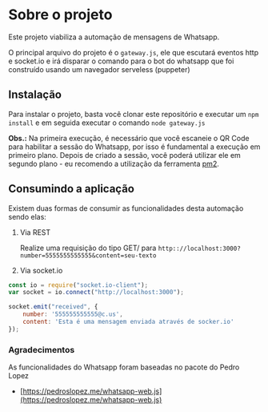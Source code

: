 # Sobre o projeto

Este projeto viabiliza a automação de mensagens de Whatsapp.

O principal arquivo do projeto é o `gateway.js`, ele que escutará eventos http e socket.io e irá disparar o comando para o bot do whatsapp que foi construído usando um navegador serveless (puppeter)

## Instalação

Para instalar o projeto, basta você clonar este repositório e executar um `npm install` e em seguida executar o comando `node gateway.js`

**Obs.:** Na primeira execução, é necessário que você escaneie o QR Code para habilitar a sessão do Whatsapp, por isso é fundamental a execução em primeiro plano. Depois de criado a sessão, você poderá utilizar ele em segundo plano - eu recomendo a utilização da ferramenta [pm2](https://pm2.keymetrics.io/docs/usage/quick-start/ "pm2").

## Consumindo a aplicação

Existem duas formas de consumir as funcionalidades desta automação sendo elas:

1. Via REST

	Realize uma requisição do tipo GET/ para `http:://localhost:3000?number=5555555555555&content=seu-texto`

2. Via socket.io

```javascript
const io = require("socket.io-client");
var socket = io.connect("http://localhost:3000");

socket.emit("received", {
    number: '555555555555@c.us',
    content: 'Esta é uma mensagem enviada através de socker.io'
});
```

### Agradecimentos

As funcionalidades do Whatsapp foram baseadas no pacote do Pedro Lopez
* [https://pedroslopez.me/whatsapp-web.js](https://pedroslopez.me/whatsapp-web.js)
